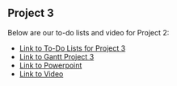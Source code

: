 
## Project 3
Below are our to-do lists and video for Project 2:
* [Link to To-Do Lists for Project 3](https://cuny-my.sharepoint.com/:x:/g/personal/rahib_khandaker19_qmail_cuny_edu/EQCufjC5h_lIsAv83V9xKogBvD6GtJ-g0HsVw_62wtAdwA?e=eKVGNC)
* [Link to Gantt Project 3](https://cuny-my.sharepoint.com/:x:/g/personal/rahib_khandaker19_qmail_cuny_edu/EQ2l5bt_zE1FuATQRR7tmGMBOYB0HFjG7eOFMm5UJIjMPg?e=JD0EzK)
* [Link to Powerpoint](hhttps://docs.google.com/presentation/d/1ZtufLkK7mHVcmKZDt1m1wavKGfls-vlKjjWfaL5oT40/edit?usp=drive_link)
* [Link to Video]()
